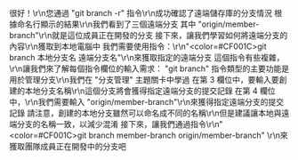 很好！\r\n您通過 "git branch -r" 指令\r\n成功確認了遠端儲存庫的分支情況
根據命名行顯示的結果\r\n我們看到了三個遠端分支
其中 "origin/member-branch"\r\n就是這位成員正在開發的分支
接下來，讓我們學習如何將遠端分支的內容\r\n獲取到本地電腦中
我們需要使用指令：\r\n"<color=#CF001C>git branch 本地分支名 遠端分支名</color>"\r\n來獲取指定的遠端分支
這個指令有些複雜，\r\n讓我們來了解每個指令欄位的輸入需求：
"git branch" 指令類型的主要功能是用於管理分支\r\n我們在 "分支管理" 主題關卡中學過
在第 3 欄位中，要輸入要創建的本地分支名稱\r\n這個分支將會獲得指定遠端分支的提交記錄
在第 4 欄位中，\r\n我們需要輸入 "origin/member-branch"\r\n來獲得指定遠端分支的提交記錄
請注意，創建的本地分支雖然可以命名成不同的名稱\r\n但是建議讓本地與遠端分支的名稱一致，以減少混淆
接下來，讓我們通過指令\r\n"<color=#CF001C>git branch member-branch origin/member-branch</color>" \r\n來獲取團隊成員正在開發中的分支吧